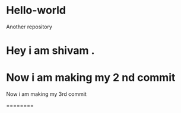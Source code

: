 # Hello-world
Another repository

Hey i am shivam .
======= 
Now i am making my 2 nd commit 
=======
Now i am making my 3rd commit

========
